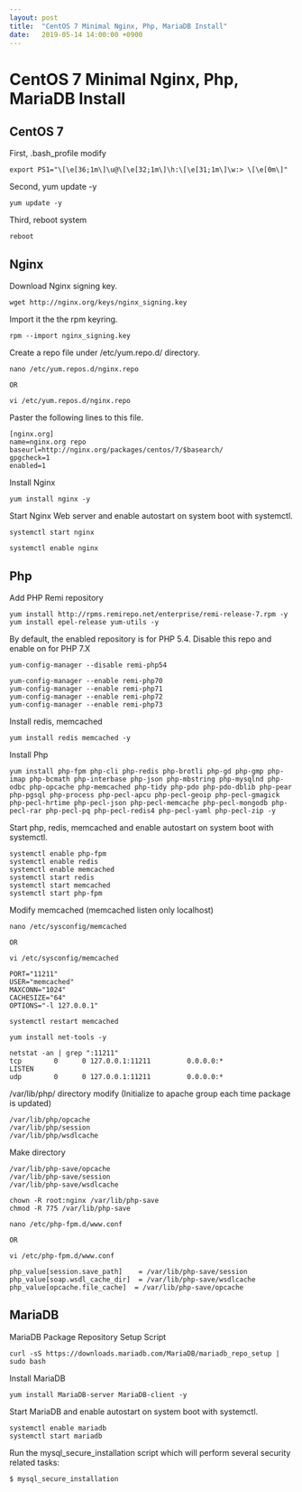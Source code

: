 ```yaml
---
layout: post
title:  "CentOS 7 Minimal Nginx, Php, MariaDB Install"
date:   2019-05-14 14:00:00 +0900
---
```


CentOS 7 Minimal Nginx, Php, MariaDB Install
=================================


CentOS 7
------------------------

First, .bash_profile modify
```
export PS1="\[\e[36;1m\]\u@\[\e[32;1m\]\h:\[\e[31;1m\]\w:> \[\e[0m\]"
```

Second, yum update -y
```
yum update -y
```

Third, reboot system
```
reboot
```


Nginx
------------------------
Download Nginx signing key.
```
wget http://nginx.org/keys/nginx_signing.key
```

Import it the the rpm keyring.
```
rpm --import nginx_signing.key
```

Create a repo file under /etc/yum.repo.d/ directory.
```
nano /etc/yum.repos.d/nginx.repo

OR

vi /etc/yum.repos.d/nginx.repo
```

Paster the following lines to this file.
```
[nginx.org]
name=nginx.org repo
baseurl=http://nginx.org/packages/centos/7/$basearch/
gpgcheck=1
enabled=1
```

Install Nginx
```
yum install nginx -y
```

Start Nginx Web server and enable autostart on system boot with systemctl.
```
systemctl start nginx

systemctl enable nginx
```


Php
------------------------
Add PHP Remi repository
```
yum install http://rpms.remirepo.net/enterprise/remi-release-7.rpm -y
yum install epel-release yum-utils -y
```

By default, the enabled repository is for PHP 5.4. Disable this repo and enable on for PHP 7.X
```
yum-config-manager --disable remi-php54

yum-config-manager --enable remi-php70
yum-config-manager --enable remi-php71
yum-config-manager --enable remi-php72
yum-config-manager --enable remi-php73
```

Install redis, memcached

```
yum install redis memcached -y
```

Install Php

```
yum install php-fpm php-cli php-redis php-brotli php-gd php-gmp php-imap php-bcmath php-interbase php-json php-mbstring php-mysqlnd php-odbc php-opcache php-memcached php-tidy php-pdo php-pdo-dblib php-pear php-pgsql php-process php-pecl-apcu php-pecl-geoip php-pecl-gmagick php-pecl-hrtime php-pecl-json php-pecl-memcache php-pecl-mongodb php-pecl-rar php-pecl-pq php-pecl-redis4 php-pecl-yaml php-pecl-zip -y
```

Start php, redis, memcached and enable autostart on system boot with systemctl.
```
systemctl enable php-fpm
systemctl enable redis
systemctl enable memcached
systemctl start redis
systemctl start memcached
systemctl start php-fpm
```

Modify memcached (memcached listen only localhost)
```
nano /etc/sysconfig/memcached

OR

vi /etc/sysconfig/memcached
```

```
PORT="11211"
USER="memcached"
MAXCONN="1024"
CACHESIZE="64"
OPTIONS="-l 127.0.0.1"
```

```
systemctl restart memcached
```

```
yum install net-tools -y
```

```
netstat -an | grep ":11211"
tcp        0      0 127.0.0.1:11211         0.0.0.0:*               LISTEN
udp        0      0 127.0.0.1:11211         0.0.0.0:*
```

/var/lib/php/ directory modify (Initialize to apache group each time package is updated)
```
/var/lib/php/opcache
/var/lib/php/session
/var/lib/php/wsdlcache
```

Make directory
```
/var/lib/php-save/opcache
/var/lib/php-save/session
/var/lib/php-save/wsdlcache
```

```
chown -R root:nginx /var/lib/php-save
chmod -R 775 /var/lib/php-save
```


```
nano /etc/php-fpm.d/www.conf

OR

vi /etc/php-fpm.d/www.conf
```

```
php_value[session.save_path]    = /var/lib/php-save/session
php_value[soap.wsdl_cache_dir]  = /var/lib/php-save/wsdlcache
php_value[opcache.file_cache]  = /var/lib/php-save/opcache
```

MariaDB
------------------------
MariaDB Package Repository Setup Script
```
curl -sS https://downloads.mariadb.com/MariaDB/mariadb_repo_setup | sudo bash
```

Install MariaDB
```
yum install MariaDB-server MariaDB-client -y
```

Start MariaDB and enable autostart on system boot with systemctl.
```
systemctl enable mariadb
systemctl start mariadb
```

Run the mysql_secure_installation script which will perform several security related tasks:
```
$ mysql_secure_installation
```